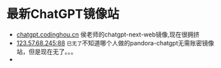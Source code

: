 # 最新ChatGPT镜像站
- [chatgpt.codinghou.cn](https://chatgpt.codinghou.cn/) 侯老师的chatgpt-next-web镜像,现在很拥挤
- [123.57.68.245:88](https://123.57.68.245:88/) `已无了`不知道哪个人做的pandora-chatgpt无需账密镜像站，但是现在无了。。。
- []()

